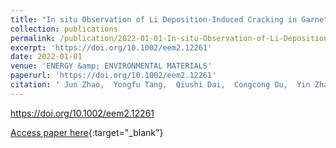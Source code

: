 ```yaml
---
title: "In situ Observation of Li Deposition-Induced Cracking in Garnet Solid Electrolytes"
collection: publications
permalink: /publication/2022-01-01-In-situ-Observation-of-Li-Deposition-Induced-Cracking-in-Garnet-Solid-Electrolytes
excerpt: 'https://doi.org/10.1002/eem2.12261'
date: 2022-01-01
venue: 'ENERGY &amp; ENVIRONMENTAL MATERIALS'
paperurl: 'https://doi.org/10.1002/eem2.12261'
citation: ' Jun Zhao,  Yongfu Tang,  Qiushi Dai,  Congcong Du,  Yin Zhang,  Dingchuan Xue,  Tianwu Chen,  Jingzhao Chen,  Bo Wang,  Jingming Yao,  Ning Zhao,  Yanshuai Li,  Shuman Xia,  Xiangxin Guo,  Stephen Harris,  Liqiang Zhang,  Sulin Zhang,  Ting Zhu,  Jianyu Huang, &quot;In situ Observation of Li Deposition-Induced Cracking in Garnet Solid Electrolytes.&quot; ENERGY &amp;amp; ENVIRONMENTAL MATERIALS, 2022.'
---
```

https://doi.org/10.1002/eem2.12261

[Access paper here](https://doi.org/10.1002/eem2.12261){:target="_blank"}
